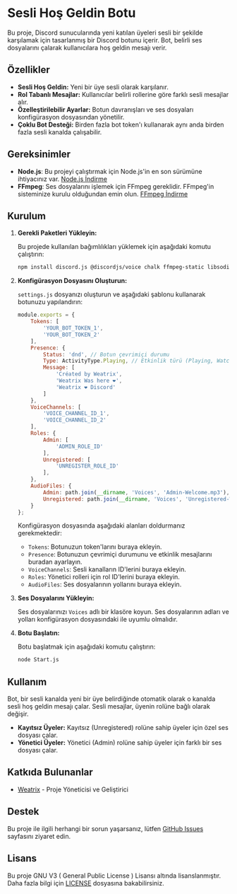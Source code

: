 # Sesli Hoş Geldin Botu

Bu proje, Discord sunucularında yeni katılan üyeleri sesli bir şekilde karşılamak için tasarlanmış bir Discord botunu içerir. Bot, belirli ses dosyalarını çalarak kullanıcılara hoş geldin mesajı verir.

## Özellikler

- **Sesli Hoş Geldin:** Yeni bir üye sesli olarak karşılanır.
- **Rol Tabanlı Mesajlar:** Kullanıcılar belirli rollerine göre farklı sesli mesajlar alır.
- **Özelleştirilebilir Ayarlar:** Botun davranışları ve ses dosyaları konfigürasyon dosyasından yönetilir.
- **Çoklu Bot Desteği:** Birden fazla bot token'ı kullanarak aynı anda birden fazla sesli kanalda çalışabilir.

## Gereksinimler

- **Node.js**: Bu projeyi çalıştırmak için Node.js'in en son sürümüne ihtiyacınız var. [Node.js İndirme](https://nodejs.org/)
- **FFmpeg**: Ses dosyalarını işlemek için FFmpeg gereklidir. FFmpeg'in sisteminize kurulu olduğundan emin olun. [FFmpeg İndirme](https://ffmpeg.org/download.html)

## Kurulum

1. **Gerekli Paketleri Yükleyin:**

    Bu projede kullanılan bağımlılıkları yüklemek için aşağıdaki komutu çalıştırın:

    ```bash
    npm install discord.js @discordjs/voice chalk ffmpeg-static libsodium-wrappers
    ```

2. **Konfigürasyon Dosyasını Oluşturun:**

    `settings.js` dosyanızı oluşturun ve aşağıdaki şablonu kullanarak botunuzu yapılandırın:

    ```javascript
    module.exports = {
        Tokens: [
            'YOUR_BOT_TOKEN_1',
            'YOUR_BOT_TOKEN_2'
        ],
        Presence: {
            Status: 'dnd', // Botun çevrimiçi durumu
            Type: ActivityType.Playing, // Etkinlik türü (Playing, Watching, Listening, Streaming)
            Message: [
                'Créated by Weatrix',
                'Weatrix Was here ❤️',
                'Weatrix ❤️ Discord'
            ]
        },
        VoiceChannels: [
            'VOICE_CHANNEL_ID_1',
            'VOICE_CHANNEL_ID_2'
        ],
        Roles: {
            Admin: [
                'ADMIN_ROLE_ID'
            ],
            Unregistered: [
                'UNREGISTER_ROLE_ID'
            ],
        },
        AudioFiles: {
            Admin: path.join(__dirname, 'Voices', 'Admin-Welcome.mp3'),
            Unregistered: path.join(__dirname, 'Voices', 'Unregistered-Welcome.mp3'),
        }
    };
    ```

    Konfigürasyon dosyasında aşağıdaki alanları doldurmanız gerekmektedir:
    
    - `Tokens`: Botunuzun token'larını buraya ekleyin.
    - `Presence`: Botunuzun çevrimiçi durumunu ve etkinlik mesajlarını buradan ayarlayın.
    - `VoiceChannels`: Sesli kanalların ID'lerini buraya ekleyin.
    - `Roles`: Yönetici rolleri için rol ID'lerini buraya ekleyin.
    - `AudioFiles`: Ses dosyalarının yollarını buraya ekleyin.

3. **Ses Dosyalarını Yükleyin:**

    Ses dosyalarınızı `Voices` adlı bir klasöre koyun. Ses dosyalarının adları ve yolları konfigürasyon dosyasındaki ile uyumlu olmalıdır.

4. **Botu Başlatın:**

    Botu başlatmak için aşağıdaki komutu çalıştırın:

    ```bash
    node Start.js
    ```

## Kullanım

Bot, bir sesli kanalda yeni bir üye belirdiğinde otomatik olarak o kanalda sesli hoş geldin mesajı çalar. Sesli mesajlar, üyenin rolüne bağlı olarak değişir.

- **Kayıtsız Üyeler:** Kayıtsız (Unregistered) rolüne sahip üyeler için özel ses dosyası çalar.
- **Yönetici Üyeler:** Yönetici (Admin) rolüne sahip üyeler için farklı bir ses dosyası çalar.

## Katkıda Bulunanlar

- [Weatrix](https://github.com/Weatrixcik) - Proje Yöneticisi ve Geliştirici

## Destek

Bu proje ile ilgili herhangi bir sorun yaşarsanız, lütfen [GitHub Issues](https://github.com/Weatrixcik/Discord-Welcome-V14/issues) sayfasını ziyaret edin.

## Lisans

Bu proje GNU V3 ( General Public License ) Lisansı altında lisanslanmıştır. Daha fazla bilgi için [LICENSE](LICENSE) dosyasına bakabilirsiniz.
